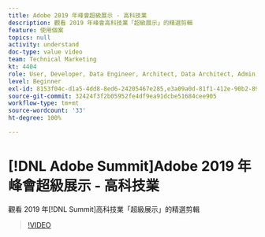 ```yaml
---
title: Adobe 2019 年峰會超級展示 - 高科技業
description: 觀看 2019 年峰會高科技業「超級展示」的精選剪輯
feature: 使用個案
topics: null
activity: understand
doc-type: value video
team: Technical Marketing
kt: 4404
role: User, Developer, Data Engineer, Architect, Data Architect, Admin, Leader
level: Beginner
exl-id: 8153f04c-d1a5-4dd8-8ed6-24205467e285,e3a09a0d-81f1-412e-90b2-89161f8dd9e3,e3a09a0d-81f1-412e-90b2-89161f8dd9e3,8153f04c-d1a5-4dd8-8ed6-24205467e285
source-git-commit: 32424f3f2b05952fe4df9ea91dcbe51684cee905
workflow-type: tm+mt
source-wordcount: '33'
ht-degree: 100%

---
```


# [!DNL Adobe Summit]Adobe 2019 年峰會超級展示 - 高科技業

觀看 2019 年[!DNL Summit]高科技業「超級展示」的精選剪輯

>[!VIDEO](https://video.tv.adobe.com/v/30548/?quality=12)
